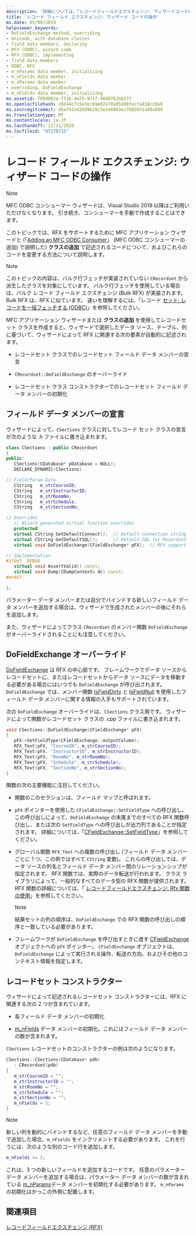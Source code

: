```yaml
---
description: '詳細については、「レコードフィールドエクスチェンジ: ウィザードコードの操作」を参照してください。'
title: 'レコード フィールド エクスチェンジ: ウィザード コードの操作'
ms.date: 05/09/2019
helpviewer_keywords:
- DoFieldExchange method, overriding
- Unicode, with database classes
- field data members, declaring
- RFX (ODBC), wizard code
- RFX (ODBC), implementing
- field data members
- ODBC, RFX
- m_nParams data member, initializing
- m_nFields data member
- m_nParams data member
- overriding, DoFieldExchange
- m_nFields data member, initializing
ms.assetid: f00d882a-ff1b-4a75-9717-98d8762bb237
ms.openlocfilehash: c6b44c7c5e3ec09e02e70ad5dd0fecfa434cc0a0
ms.sourcegitcommit: d6af41e42699628c3e2e6063ec7b03931a49a098
ms.translationtype: MT
ms.contentlocale: ja-JP
ms.lasthandoff: 12/11/2020
ms.locfileid: "97278715"
---
```

# <a name="record-field-exchange-working-with-the-wizard-code"></a>レコード フィールド エクスチェンジ: ウィザード コードの操作

> [!NOTE]
> MFC ODBC コンシューマー ウィザードは、Visual Studio 2019 以降はご利用いただけなくなります。 引き続き、コンシューマーを手動で作成することはできます。

このトピックでは、RFX をサポートするために MFC アプリケーション ウィザードと (「[Adding an MFC ODBC Consumer](../../mfc/reference/adding-an-mfc-odbc-consumer.md)」 (MFC ODBC コンシューマーの追加) で説明した) **クラスの追加** で記述されるコードについて、およびこれらのコードを変更する方法について説明します。

> [!NOTE]
> このトピックの内容は、バルク行フェッチが実装されていない `CRecordset` から派生したクラスを対象にしています。 バルク行フェッチを使用している場合は、バルク レコード フィールド エクスチェンジ (Bulk RFX) が実装されます。 Bulk RFX は、RFX に似ています。 違いを理解するには、「レコード [セット: レコードを一括フェッチする (ODBC)](../../data/odbc/recordset-fetching-records-in-bulk-odbc.md)」を参照してください。

MFC アプリケーション ウィザードまたは **クラスの追加** を使用してレコードセット クラスを作成すると、ウィザードで選択したデータ ソース、テーブル、列に基づいて、ウィザードによって RFX に関連する次の要素が自動的に記述されます。

- レコードセット クラスでのレコードセット フィールド データ メンバーの宣言

- `CRecordset::DoFieldExchange` のオーバーライド

- レコードセット クラス コンストラクターでのレコードセット フィールド データ メンバーの初期化

## <a name="field-data-member-declarations"></a><a name="_core_the_field_data_member_declarations"></a> フィールド データ メンバーの宣言

ウィザードによって、`CSections` クラスに対してレコード セット クラスの宣言が次のような .h ファイルに書き込まれます。

```cpp
class CSections : public CRecordset
{
public:
   CSections(CDatabase* pDatabase = NULL);
   DECLARE_DYNAMIC(CSections)

// Field/Param Data
   CString   m_strCourseID;
   CString   m_strInstructorID;
   CString   m_strRoomNo;
   CString   m_strSchedule;
   CString   m_strSectionNo;

// Overrides
   // Wizard generated virtual function overrides
   protected:
   virtual CString GetDefaultConnect();  // Default connection string
   virtual CString GetDefaultSQL();      // Default SQL for Recordset
   virtual void DoFieldExchange(CFieldExchange* pFX);  // RFX support

// Implementation
#ifdef _DEBUG
   virtual void AssertValid() const;
   virtual void Dump(CDumpContext& dc) const;
#endif

};
```

パラメーター データ メンバーまたは自分でバインドする新しいフィールド データ メンバーを追加する場合は、ウィザードで生成されたメンバーの後にそれらを追加します。

また、ウィザードによってクラス `CRecordset` のメンバー関数 `DoFieldExchange` がオーバーライドされることにも注意してください。

## <a name="dofieldexchange-override"></a><a name="_core_the_dofieldexchange_override"></a> DoFieldExchange オーバーライド

[DoFieldExchange](../../mfc/reference/crecordset-class.md#dofieldexchange) は RFX の中心部です。 フレームワークでデータ ソースからレコードセットに、またはレコードセットからデータ ソースにデータを移動する必要がある場合にはいつでも `DoFieldExchange` が呼び出されます。 `DoFieldExchange` では、メンバー関数 [IsFieldDirty](../../mfc/reference/crecordset-class.md#isfielddirty) と [IsFieldNull](../../mfc/reference/crecordset-class.md#isfieldnull) を使用したフィールド データ メンバーに関する情報の入手もサポートされています。

次の `DoFieldExchange` オーバーライドは、`CSections` クラス用です。 ウィザードによって関数がレコードセット クラスの .cpp ファイルに書き込まれます。

```cpp
void CSections::DoFieldExchange(CFieldExchange* pFX)
{
   pFX->SetFieldType(CFieldExchange::outputColumn);
   RFX_Text(pFX, "CourseID", m_strCourseID);
   RFX_Text(pFX, "InstructorID", m_strInstructorID);
   RFX_Text(pFX, "RoomNo", m_strRoomNo);
   RFX_Text(pFX, "Schedule", m_strSchedule);
   RFX_Text(pFX, "SectionNo", m_strSectionNo);
}
```

関数の次の主要機能に注目してください。

- 関数のこのセクションは、フィールド マップと呼ばれます。

- `pFX` ポインターを使用した `CFieldExchange::SetFieldType` への呼び出し。 この呼び出しによって、`DoFieldExchange` の末尾までのすべての RFX 関数呼び出し、または次の `SetFieldType` への呼び出しが出力列であることが指定されます。 詳細については、「[CFieldExchange::SetFieldType](../../mfc/reference/cfieldexchange-class.md#setfieldtype)」を参照してください。

- グローバル関数 `RFX_Text` への複数の呼び出し (フィールド データ メンバーごとに 1 つ、この例ではすべて `CString` 変数)。 これらの呼び出しでは、データ ソースの列名とフィールド データ メンバー間のリレーションシップが指定されます。 RFX 関数では、実際のデータ転送が行われます。 クラス ライブラリによって、一般的なすべてのデータ型の RFX 関数が提供されます。 RFX 関数の詳細については、「 [レコードフィールドエクスチェンジ: Rfx 関数の使用](../../data/odbc/record-field-exchange-using-the-rfx-functions.md)」を参照してください。

    > [!NOTE]
    >  結果セットの列の順序は、`DoFieldExchange` での RFX 関数の呼び出しの順序と一致している必要があります。

- フレームワークが `DoFieldExchange` を呼び出すときに渡す [CFieldExchange](../../mfc/reference/cfieldexchange-class.md) オブジェクトへの `pFX` ポインター。 `CFieldExchange` オブジェクトは、`DoFieldExchange` によって実行される操作、転送の方向、およびその他のコンテキスト情報を指定します。

## <a name="recordset-constructor"></a><a name="_core_the_recordset_constructor"></a> レコードセット コンストラクター

ウィザードによって記述されるレコードセット コンストラクターには、RFX に関連する次の 2 つが含まれています。

- 各フィールド データ メンバーの初期化

- [m_nFields](../../mfc/reference/crecordset-class.md#m_nfields) データ メンバーの初期化。これにはフィールド データ メンバーの数が含まれます。

`CSections` レコードセットのコンストラクターの例は次のようになります。

```cpp
CSections::CSections(CDatabase* pdb)
   : CRecordset(pdb)
{
   m_strCourseID = "";
   m_strInstructorID = "";
   m_strRoomNo = "";
   m_strSchedule = "";
   m_strSectionNo = "";
   m_nFields = 5;
}
```

> [!NOTE]
> 新しい列を動的にバインドするなど、任意のフィールド データ メンバーを手動で追加した場合、`m_nFields` をインクリメントする必要があります。 これを行うには、次のような別のコード行を追加します。

```cpp
m_nFields += 3;
```

これは、3 つの新しいフィールドを追加するコードです。 任意のパラメーター データ メンバーを追加する場合は、パラメーター データ メンバーの数が含まれている [m_nParams](../../mfc/reference/crecordset-class.md#m_nparams)データ メンバーを初期化する必要があります。 `m_nParams` の初期化はかっこの外側に配置します。

## <a name="see-also"></a>関連項目

[レコードフィールドエクスチェンジ (RFX)](../../data/odbc/record-field-exchange-rfx.md)
